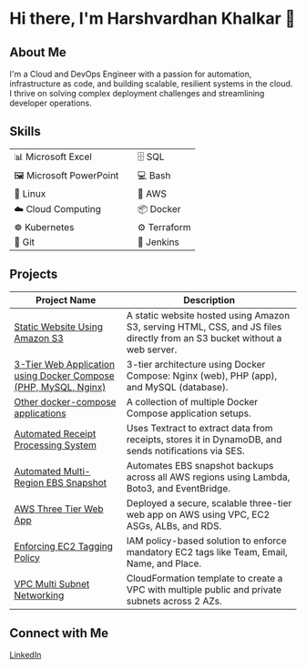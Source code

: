 # Hi there, I'm Harshvardhan Khalkar 👋

## About Me
I'm a Cloud and DevOps Engineer with a passion for automation, infrastructure as code, and building scalable, resilient systems in the cloud. I thrive on solving complex deployment challenges and streamlining developer operations.
<!--
## Skills
- 📊 Microsoft Excel
- 🖼️ Microsoft PowerPoint
- 🐧 Linux
- 💻 Bash
- 🗄️ SQL
- ☁️ Cloud Computing
- 🧰 AWS
- 📦 Docker
- ☸️ Kubernetes
- 🧪 Jenkins
- ⚙️ Terraform
- 🧬 Git
-->

## Skills
<table>
  <tr>
    <td>📊 Microsoft Excel&nbsp;&nbsp;&nbsp;&nbsp;&nbsp;&nbsp;&nbsp;</td>
    <td>🗄️ SQL</td>
  </tr>
  <tr>
    <td>🖼️ Microsoft PowerPoint&nbsp;&nbsp;&nbsp;&nbsp;</td>
    <td>💻 Bash</td>
  </tr>
  <tr>
    <td>🐧 Linux&nbsp;&nbsp;&nbsp;&nbsp;&nbsp;&nbsp;&nbsp;&nbsp;&nbsp;&nbsp;&nbsp;&nbsp;&nbsp;</td>
    <td>🧰 AWS</td>
  </tr>
  <tr>
    <td>☁️ Cloud Computing&nbsp;&nbsp;&nbsp;</td>
    <td>📦 Docker</td>
  </tr>
  <tr>
    <td>☸️ Kubernetes&nbsp;&nbsp;&nbsp;&nbsp;&nbsp;&nbsp;&nbsp;&nbsp;</td>
    <td>⚙️ Terraform</td>
  </tr>
  <tr>
    <td>🧬 Git&nbsp;&nbsp;&nbsp;&nbsp;&nbsp;&nbsp;&nbsp;&nbsp;&nbsp;&nbsp;&nbsp;&nbsp;&nbsp;&nbsp;&nbsp;&nbsp;&nbsp;</td>
    <td>🧪 Jenkins</td>
  </tr>
</table>



<!--
## Projects
- [Static Website Using Amazon S3](https://www.linkedin.com/posts/harshvardhan-khalkar-5b813531b_host-a-static-website-using-amazon-s3-amazon-activity-7340702265822883840-JffD?utm_source=share&utm_medium=member_desktop&rcm=ACoAAFD_1BwBFmvF-YjhdKe2_H9KMO0RvM6nY24): A static website hosted using Amazon S3, which serves HTML, CSS, and JavaScript files directly from an S3 bucket without the need for a web server. (will redirect to LinkedIn post)
- [3-Tier Web Application using Docker Compose (PHP, MySQL, Nginx)](https://github.com/harshkhalkar/project/tree/main/docker-compose/3%20Tier%20Application): A 3-tier web application architecture using Docker Compose, consisting of Nginx as the web server, PHP as the application layer, and MySQL as the database.
- [Other docker-compose applications](https://github.com/harshkhalkar/project/tree/main/docker-compose): All docker-compose application project.
- [Automated Receipt Processing System](https://github.com/harshkhalkar/project/tree/main/Automated-AWS-Receipt-Processing-System): Automates receipt processing by extracting data with Textract, storing it in DynamoDB, and sending notifications via SES.
- [Automated Multi-Region EBS Snapshot](): Automates EBS snapshot backups across all AWS regions using Lambda, Boto3, and EventBridge for secure, scheduled protection.
- [AWS Three Tier Web App](): Deployed a secure, scalable three-tier web app on AWS using VPC, EC2 ASGs, ALBs, and RDS, with layered subnet and security group design for isolation and high availability.
- [Enforcing EC2 Tagging Policy](): Implemented an IAM-based policy to enforce mandatory EC2 tags for cost tracking and accountability, ensuring every instance includes team, email, and purpose metadata.
- [vpc-multi-subnet-networking](): CloudFormation template to create a VPC with multiple public and private subnets across two Availability Zones, along with internet access for public subnets.
-->



## Projects

| Project Name | Description |
|--------------|-------------|
| [Static Website Using Amazon S3](https://www.linkedin.com/posts/harshvardhan-khalkar-5b813531b_host-a-static-website-using-amazon-s3-amazon-activity-7340702265822883840-JffD?utm_source=share&utm_medium=member_desktop&rcm=ACoAAFD_1BwBFmvF-YjhdKe2_H9KMO0RvM6nY24) | A static website hosted using Amazon S3, serving HTML, CSS, and JS files directly from an S3 bucket without a web server. |
| [3-Tier Web Application using Docker Compose (PHP, MySQL, Nginx)](https://github.com/harshkhalkar/project/tree/main/docker-compose/3%20Tier%20Application) | 3-tier architecture using Docker Compose: Nginx (web), PHP (app), and MySQL (database). |
| [Other docker-compose applications](https://github.com/harshkhalkar/project/tree/main/docker-compose) | A collection of multiple Docker Compose application setups. |
| [Automated Receipt Processing System](https://github.com/harshkhalkar/project/tree/main/Automated-AWS-Receipt-Processing-System) | Uses Textract to extract data from receipts, stores it in DynamoDB, and sends notifications via SES. |
| [Automated Multi-Region EBS Snapshot]() | Automates EBS snapshot backups across all AWS regions using Lambda, Boto3, and EventBridge. |
| [AWS Three Tier Web App]() | Deployed a secure, scalable three-tier web app on AWS using VPC, EC2 ASGs, ALBs, and RDS. |
| [Enforcing EC2 Tagging Policy]() | IAM policy-based solution to enforce mandatory EC2 tags like Team, Email, Name, and Place. |
| [VPC Multi Subnet Networking]() | CloudFormation template to create a VPC with multiple public and private subnets across 2 AZs. |


## Connect with Me
[LinkedIn](https://www.linkedin.com/in/harshvardhan-khalkar-5b813531b)
